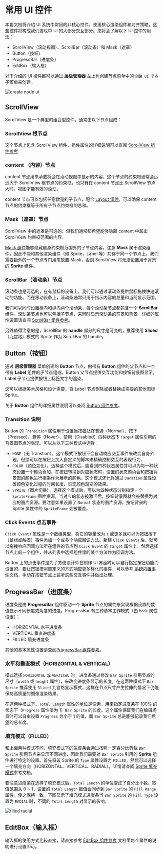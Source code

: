 # 常用 UI 控件

本篇文档将介绍 UI 系统中常用的非核心控件，使用核心渲染组件和对齐策略，这些控件将构成我们游戏中 UI 的大部分交互部分。您将会了解以下 UI 控件的用法：

- ScrollView（滚动视图）、ScrollBar（滚动条）和 Mask（遮罩）
- Button（按钮）
- ProgressBar（进度条）
- EditBox（输入框）

以下介绍的 UI 控件都可以通过 **层级管理器** 左上角创建节点菜单中的 `创建 UI 节点` 子菜单来创建。

![create node ui](ui-components/create_node_ui.png)

## ScrollView

ScrollView 是一个典型的组合型控件，通常由以下节点组成：

### ScrollView 根节点

这个节点上包含 ScrollView 组件，组件属性的详细说明可以查阅 [ScrollView 组件参考](../components/scrollview.md)

### content （内容）节点

content 节点用来承载将会在滚动视图中显示的内容，这个节点的约束框通常会远远大于 ScrollView 根节点的约束框，也只有在 content 节点比 ScrollView 节点大时，视图才能有效的滚动。

content 节点可以包括任意数量的子节点，配合 [Layout 组件](auto-layout.md)，可以确保 content 节点的约束框等于所有子节点约束框的总和。

### Mask（遮罩）节点

ScrollView 中的遮罩是可选的，但我们通常都希望能够隐藏 content 中超出 ScrollView 约束框范围的内容。

[Mask 组件](../components/mask.md)能够隐藏自身约束框范围外的子节点内容，注意 **Mask** 属于渲染组件，因此不能和其他渲染组件（如 Sprite，Label 等）共存于同一个节点上，我们需要额外的一个节点专门用来放置 Mask，否则 ScrollView 将无法设置用于背景的 **Sprite** 组件。

### ScrollBar（滚动条）节点

滚动条也是可选的，在有鼠标的设备上，我们可以通过滚动条提供鼠标拖拽快速滚动的功能。而在移动设备上，滚动条通常只用于指示内容的总量和当前显示范围。

我们可以同时设置横向和纵向两个滚动条，每个滚动条节点都包含一个 **ScrollBar** 组件。滚动条节点也可以包括子节点，来同时显示滚动条的前景和背景。详细的属性设置请查阅 [ScrollBar 组件参考](../components/scrollbar.md)。

另外值得注意的是，ScrollBar 的 **handle** 部分的尺寸是可变的，推荐使用 **Sliced** （九宫格）模式的 Sprite 作为 ScrollBar 的 handle。

## Button（按钮）

通过 **层级管理器** 菜单创建的 **Button** 节点，由带有 **Button** 组件的父节点和一个带有 **Label** 组件的子节点组成。Button 父节点提供交互功能和按钮背景图显示，Label 子节点提供按钮上标签文字的渲染。

您可以根据美术风格和设计需要，将 Label 节点删除或者替换成需要的其他图标 Sprite。

关于 **Button** 组件的详细属性说明可以查阅 [Button 组件参考](../components/button.md)。

### Transition 说明

Button 的 `Transition` 属性用于设置当按钮处在普通（Normal）、按下（Pressed）、悬停（Hover）、禁用（Disabled）四种状态下 `Target` 属性引用的背景图节点的表现。可以从以下三种模式中选择：

- `NONE`（无 Transtion），这个模式下按钮不会自动响应交互事件来改变自身外观，但您可以在按钮上加入自定义的脚本来精确控制交互的表现行为。
- `COLOR`（颜色变化），选择这个模式后，能看到四种状态属性并可以为每一种状态设置一个颜色叠加，在按钮转换到对应状态时，设置的状态颜色会和按钮背景图的颜色进行相乘作为展示的颜色。这个模式还允许通过 `Duration` 属性设置颜色变化过程的时间长度，实现颜色渐变的效果。
- `SPRITE`（图片切换），选择这个模式后，可以为四种状态分别指定一个 `SpriteFrame` 图片资源，当对应的状态被激活后，按钮背景图就会被替换为对应的图片资源。要注意如果设置了 `Normal` 状态的图片资源，按钮背景的 Sprite 属性中的 `SpriteFrame` 会被覆盖。

### Click Events 点击事件

`Click Events` 属性是一个数组类型，将它的容量改为 `1` 或更多就可以为按钮按下（鼠标或触摸）事件添加一个或多个响应回调方法。新建 `Click Events` 后，就可以拖拽响应回调方法所在组件的节点到 `Click Event` 的 `Target` 属性上，然后选择节点上的一个组件，并从列表中选择组件里的某个方法作为回调方法。

Button 上的点击事件是为了方便设计师在制作 UI 界面时可以自行指定按钮功能而设置的，要让按钮按照自定义的方式响应更多样化的事件，可以参考 [系统内置事件](../scripting/internal-events.md)文档，手动在按钮节点上监听这些交互事件并做出处理。

## ProgressBar（进度条）

进度条是由 **ProgressBar** 组件驱动一个 **Sprite** 节点的属性来实现根据设置的数值显示不同长度或角度的进度。ProgressBar 有三种基本工作模式（由 `Mode` 属性设置）：

- HORIZONTAL 水平进度条
- VERTICAL 垂直进度条
- FILLED 填充进度条

其他的基本属性设置请查阅[ProgressBar 组件参考](../components/progress.md)。

### 水平和垂直模式（HORIZONTAL & VERTICAL）

模式选择 `HORIZONTAL` 或 `VERTICAL` 时，进度条通过修改 `Bar Sprite` 引用节点的尺寸（`width` 或 `height` 属性），来改变进度条显示的长度。在这两种模式下 `Bar Sprite` 推荐使用 `Sliced` 九宫格显示模式，这样在节点尺寸产生拉伸的情况下仍能保持高质量的图像渲染结果。

在这两种模式下，`Total Length` 属性的单位是像素，用来指定进度条在 100% 的状态下（`Progress` 属性值为 1）`Bar Sprite` 的长度。这个属性保证我们在编辑场景时可以自由设置 `Progress` 为小于 1 的值，而 `Bar Sprite` 总是能够记录我们希望的总长度。

### 填充模式（FILLED）

和上面两种模式不同，填充模式下的进度条会通过按照一定百分比剪裁 `Bar Sprite` 引用节点来显示不同进度，因此我们需要对 `Bar Sprite` 引用的 **Sprite** 组件进行特定的设置。首先将该 Sprite 的 `Type` 属性设置为 `FILLED`，然后可以选择一个填充方向（HORIZONTAL、VERTICAL、RADIAL），详情请查阅 [Sprite  填充模式](../components/sprite.md#--2)参考文档。

要注意进度条在选择了填充模式后，`Total Length` 的单位变成了百分比小数，取值范围从 0 ~ 1，设置的 `Total Length` 数值会同步到 `Bar Sprite` 的 `Fill Range` 属性，使之保持一致。下图显示了填充模式进度条当 `Bar Sprite` 的 `Fill Type` 设置为 `RADIAL` 时，不同的 `Total Length` 对显示的影响。

![filled radial](ui-components/filled_radial.png)


## EditBox（输入框）

输入框的使用方式比较直接，请直接参考 [EditBox 组件参考](../components/editbox.md) 文档里每个属性的说明进行设置即可。